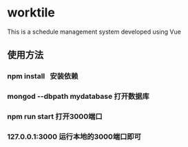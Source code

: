 # worktile
This is a schedule management system developed using Vue
## 使用方法
### npm install   安装依赖
### mongod --dbpath mydatabase 打开数据库
### npm run start 打开3000端口
### 127.0.0.1:3000 运行本地的3000端口即可
